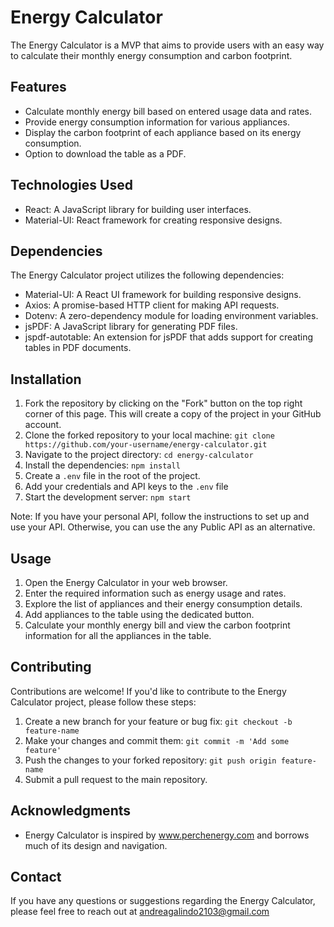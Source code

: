 # Energy Calculator

The Energy Calculator is a MVP that aims to provide users with an easy way to calculate their monthly energy consumption and carbon footprint.

## Features

- Calculate monthly energy bill based on entered usage data and rates.
- Provide energy consumption information for various appliances.
- Display the carbon footprint of each appliance based on its energy consumption.
- Option to download the table as a PDF.

## Technologies Used

- React: A JavaScript library for building user interfaces.
- Material-UI: React framework for creating responsive designs.

## Dependencies

The Energy Calculator project utilizes the following dependencies:

- Material-UI: A React UI framework for building responsive designs.
- Axios: A promise-based HTTP client for making API requests.
- Dotenv: A zero-dependency module for loading environment variables.
- jsPDF: A JavaScript library for generating PDF files.
- jspdf-autotable: An extension for jsPDF that adds support for creating tables in PDF documents.

## Installation

1. Fork the repository by clicking on the "Fork" button on the top right corner of this page. This will create a copy of the project in your GitHub account.
2. Clone the forked repository to your local machine: `git clone https://github.com/your-username/energy-calculator.git`
3. Navigate to the project directory: `cd energy-calculator`
4. Install the dependencies: `npm install`
5. Create a `.env` file in the root of the project.
6. Add your credentials and API keys to the `.env` file
7. Start the development server: `npm start`

Note: If you have your personal API, follow the instructions to set up and use your API. Otherwise, you can use the any Public API as an alternative.

## Usage

1. Open the Energy Calculator in your web browser.
2. Enter the required information such as energy usage and rates.
3. Explore the list of appliances and their energy consumption details.
4. Add appliances to the table using the dedicated button.
5. Calculate your monthly energy bill and view the carbon footprint information for all the appliances in the table.

## Contributing

Contributions are welcome! If you'd like to contribute to the Energy Calculator project, please follow these steps:

1. Create a new branch for your feature or bug fix: `git checkout -b feature-name`
2. Make your changes and commit them: `git commit -m 'Add some feature'`
3. Push the changes to your forked repository: `git push origin feature-name`
4. Submit a pull request to the main repository.

## Acknowledgments

- Energy Calculator is inspired by www.perchenergy.com and borrows much of its design and navigation.

## Contact

If you have any questions or suggestions regarding the Energy Calculator, please feel free to reach out at andreagalindo2103@gmail.com
